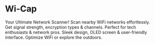 # Wi-Cap
 Your Ultimate Network Scanner! Scan nearby WiFi networks effortlessly. Get signal strength, encryption types &amp; channels. Perfect for tech enthusiasts &amp; network pros. Sleek design, OLED screen &amp; user-friendly interface. Optimize WiFi or explore the outdoors. 
